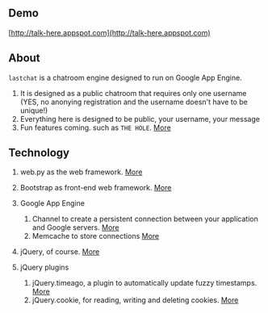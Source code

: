 Demo
----

[http://talk-here.appspot.com](http://talk-here.appspot.com)

About
-----

`lastchat` is a chatroom engine designed to run on Google App Engine.


1. It is designed as a public chatroom that requires only one username (YES, no anonying registration and the username doesn't have to be unique!)
2. Everything here is designed to be public, your username, your message
3. Fun features coming. such as `THE HOLE`. [More](https://github.com/lastr2d2/lastchat/wiki/THE-HOLE)

Technology
----------

1.  web.py as the web framework. [More](http://webpy.org/)
2.  Bootstrap as front-end web framework. [More](getbootstrap.com)

3.  Google App Engine 
    1. Channel to create a persistent connection between your application and Google servers. [More](https://developers.google.com/appengine/docs/python/channel/)
    2. Memcache to store connections [More](https://developers.google.com/appengine/docs/python/memcache/)
  
4.  jQuery, of course. [More](http://jquery.com/)

5.  jQuery plugins
    1.  jQuery.timeago, a plugin to automatically update fuzzy timestamps. [More](https://github.com/rmm5t/jquery-timeago)
    2.  jQuery.cookie, for reading, writing and deleting cookies. [More](https://github.com/carhartl/jquery-cookie)
